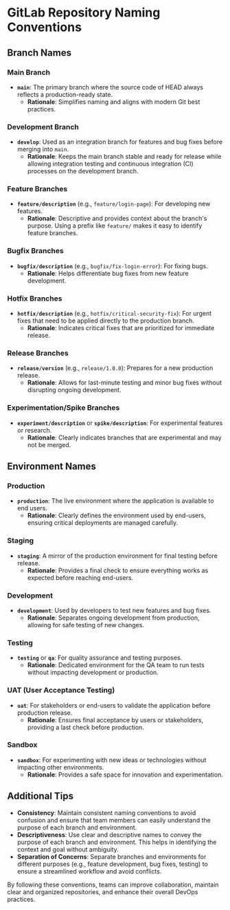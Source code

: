# GitLab Repository Naming Conventions

## Branch Names

### Main Branch
- **`main`**: The primary branch where the source code of HEAD always reflects a production-ready state.
  - **Rationale**: Simplifies naming and aligns with modern Git best practices.

### Development Branch
- **`develop`**: Used as an integration branch for features and bug fixes before merging into `main`.
  - **Rationale**: Keeps the main branch stable and ready for release while allowing integration testing and continuous integration (CI) processes on the development branch.

### Feature Branches
- **`feature/description`** (e.g., `feature/login-page`): For developing new features.
  - **Rationale**: Descriptive and provides context about the branch's purpose. Using a prefix like `feature/` makes it easy to identify feature branches.

### Bugfix Branches
- **`bugfix/description`** (e.g., `bugfix/fix-login-error`): For fixing bugs.
  - **Rationale**: Helps differentiate bug fixes from new feature development.

### Hotfix Branches
- **`hotfix/description`** (e.g., `hotfix/critical-security-fix`): For urgent fixes that need to be applied directly to the production branch.
  - **Rationale**: Indicates critical fixes that are prioritized for immediate release.

### Release Branches
- **`release/version`** (e.g., `release/1.0.0`): Prepares for a new production release.
  - **Rationale**: Allows for last-minute testing and minor bug fixes without disrupting ongoing development.

### Experimentation/Spike Branches
- **`experiment/description`** or **`spike/description`**: For experimental features or research.
  - **Rationale**: Clearly indicates branches that are experimental and may not be merged.

## Environment Names

### Production
- **`production`**: The live environment where the application is available to end users.
  - **Rationale**: Clearly defines the environment used by end-users, ensuring critical deployments are managed carefully.

### Staging
- **`staging`**: A mirror of the production environment for final testing before release.
  - **Rationale**: Provides a final check to ensure everything works as expected before reaching end-users.

### Development
- **`development`**: Used by developers to test new features and bug fixes.
  - **Rationale**: Separates ongoing development from production, allowing for safe testing of new changes.

### Testing
- **`testing`** or **`qa`**: For quality assurance and testing purposes.
  - **Rationale**: Dedicated environment for the QA team to run tests without impacting development or production.

### UAT (User Acceptance Testing)
- **`uat`**: For stakeholders or end-users to validate the application before production release.
  - **Rationale**: Ensures final acceptance by users or stakeholders, providing a last check before production.

### Sandbox
- **`sandbox`**: For experimenting with new ideas or technologies without impacting other environments.
  - **Rationale**: Provides a safe space for innovation and experimentation.

## Additional Tips

- **Consistency**: Maintain consistent naming conventions to avoid confusion and ensure that team members can easily understand the purpose of each branch and environment.
- **Descriptiveness**: Use clear and descriptive names to convey the purpose of each branch and environment. This helps in identifying the context and goal without ambiguity.
- **Separation of Concerns**: Separate branches and environments for different purposes (e.g., feature development, bug fixes, testing) to ensure a streamlined workflow and avoid conflicts.

By following these conventions, teams can improve collaboration, maintain clear and organized repositories, and enhance their overall DevOps practices.
